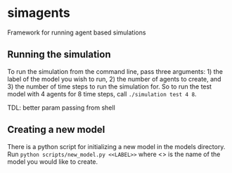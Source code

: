 # simagents
Framework for running agent based simulations

## Running the simulation
To run the simulation from the command line, pass three arguments: 1) the label
of the model you wish to run, 2) the number of agents to create, and 3) the
number of time steps to run the simulation for. So to run the test model with 4
agents for 8 time steps, call `./simulation test 4 8`.

TDL: better param passing from shell

## Creating a new model
There is a python script for initializing a new model in the models directory.
Run `python scripts/new_model.py <<LABEL>>` where <<LABEL>> is the name of the
model you would like to create.